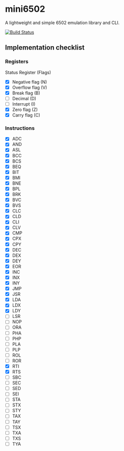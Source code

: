 # mini6502
A lightweight and simple 6502 emulation library and CLI.

[![Build Status][actions-badge]][actions-url]

[actions-badge]: https://github.com/ccarral/mini6502/actions/workflows/ci.yml/badge.svg
[actions-url]: https://github.com/ccarral/mini6502/actions/workflows/ci.yml 
## Implementation checklist

### Registers

Status Register (Flags)
  - [x] Negative flag (N)
  - [x] Overflow flag (V)
  - [x] Break flag (B)
  - [ ] Decimal (D)
  - [ ] Interrupt (I)
  - [x] Zero flag (Z)
  - [x] Carry flag (C)

### Instructions

- [x] ADC
- [x] AND
- [x] ASL
- [x] BCC
- [x] BCS
- [x] BEQ
- [x] BIT
- [x] BMI
- [x] BNE
- [x] BPL
- [x] BRK
- [x] BVC
- [x] BVS
- [x] CLC
- [x] CLD
- [x] CLI
- [x] CLV
- [x] CMP
- [x] CPX
- [x] CPY
- [x] DEC
- [x] DEX
- [x] DEY
- [x] EOR
- [x] INC
- [x] INX
- [x] INY
- [x] JMP
- [x] JSR
- [x] LDA
- [x] LDX
- [x] LDY
- [ ] LSR
- [ ] NOP
- [ ] ORA
- [ ] PHA
- [ ] PHP
- [ ] PLA
- [ ] PLP
- [ ] ROL
- [ ] ROR
- [x] RTI
- [x] RTS
- [ ] SBC
- [ ] SEC
- [ ] SED
- [ ] SEI
- [ ] STA
- [ ] STX
- [ ] STY
- [ ] TAX
- [ ] TAY
- [ ] TSX
- [ ] TXA
- [ ] TXS
- [ ] TYA
